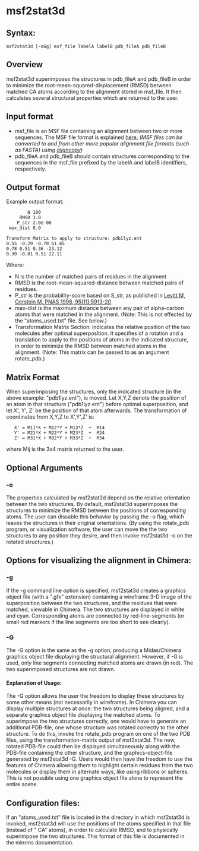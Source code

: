 msf2stat3d
==========

## Syntax:
```
msf2stat3d [-oGg] msf_file labelA labelB pdb_fileA pdb_fileB
```

## Overview

msf2stat3d superimposes the structures in pdb_fileA and pdb_fileB
in order to minimize the root-mean-squared-displacement (RMSD)
between matched CA atoms according to the alignment stored
in msf_file.  It then calculates several structural properties
which are returned to the user.


## Input format

- msf_file is an MSF file containing an alignment between
  two or more sequences.  The MSF file format is explained
  [here.](http://rothlab.ucdavis.edu/genhelp/chapter_2_using_sequences.html#_Specifying_RSF_Files)
  *(MSF files can be converted to and from other
  more popular alignment file formats (such as FASTA) using
[aligncopy](http://emboss.sourceforge.net/apps/cvs/emboss/apps/aligncopy.html))*
- pdb_fileA and pdb_fileB should contain structures corresponding
  to the sequences in the msf_file prefixed by the
  labelA and labelB identifiers, respectively.


## Output format

Example output format:
```
        N 100
     RMSD 3.0
    P_str 2.0e-08
 max_dist 8.0

Transform Matrix to apply to structure: pdb1lyz.ent
0.55 -0.29 -0.78 61.65 
0.78 0.51 0.36 -23.12 
0.30 -0.81 0.51 22.11 
```

Where:
- N is the number of matched pairs of residues in the alignment
- RMSD is the root-mean-squared-distance between
  matched pairs of residues.
- P_str is the probability-score based on S_str, as published in
  [Levitt M, Gerstein M, PNAS 1998, 95(11):5913-20](https://doi.org/10.1073/pnas.95.11.5913)
- max-dist is the maximum distance between any pair of alpha-carbon
  atoms that were matched in the alignment.
  (Note: This is not effected by the "atoms_used.txt" file.  See below.)
- Transformation Matrix Section:
  indicates the relative position of the two molecules after optimal
  superposition.  It specifies of a rotation and a translation to
  apply to the positions of atoms in the indicated structure,
  in order to minimize the RMSD between matched atoms in the alignment.
  (Note: This matrix can be passed to as an argument rotate_pdb.)


## Matrix Format

When superimposing the structures, only the indicated structure
(in the above example: "pdb1lyz.ent"), is moved.
Let X,Y,Z denote the position of an atom in that structure
("pdb1lyz.ent") before optimal superposition,
and let X', Y', Z' be the position of that atom afterwards.
The transformation of coordinates from X,Y,Z to X',Y',Z' is:
```
   X' = M11*X + M12*Y + M13*Z  +  M14
   Y' = M21*X + M22*Y + M23*Z  +  M24
   Z' = M31*X + M32*Y + M33*Z  +  M34
```
where Mij is the 3x4 matrix returned to the user.


## Optional Arguments


### -o

The properties calculated by msf2stat3d depend on
the relative orientation between the two structures.
By default, msf2stat3d superimposes the structures to
minimize the RMSD between the positions of corresponding atoms.
The user can dissable this behavior by passing the -o flag,
which leaves the structures in their original orientations.
(By using the rotate_pdb program, or visualization software,
the user can move the the two structures to any position
they desire, and then invoke msf2stat3d -o on the rotated
structures.)

## Options for visualizing the alignment in Chimera:

### -g

If the -g command line option is specified, msf2stat3d creates
a graphics object file (with a ".gfx" extension)
containing a wireframe 3-D image of the superposition between
the two structures, and the residues that were matched,
viewable in Chimera.
The two structures are displayed in white and cyan.
Corresponding atoms are connected by red-line-segments
(or small red markers if the line segments are too short
 to see clearly).

### -G

The -G option is the same as the -g option, producing a
Midas/Chimera graphics object file displaying the structural alignment.
However, if -G is used, only line segments connecting
matched atoms are drawn (in red).
The two superimposed structures are not drawn.

#### Explanation of Usage:

The -G option allows the user the freedom to display these
structures by some other means (not necessarily in wireframe).
In Chimera you can display multiple structures
at once: the two structures being aligned, and a separate
graphics object file displaying the matched atoms.
To superimpose the two structures correctly, one would have
to generate an additional PDB-file, one whose structure was
rotated correctly to the other structure.  To do this, invoke
the rotate_pdb program on one of the two PDB files,
using the transformation-matrix output of msf2stat3d.
The new, rotated PDB-file could then be displayed simultaneously
along with the PDB-file containing the other structure, and the
graphics-object-file generated by msf2stat3d -G.
Users would then have the freedom to use the features of
Chimera allowing them to highlight certain residues
from the two molecules or display them in alternate ways,
like using ribbons or spheres.
This is not possible using one graphics object file alone
to represent the entire scene.


## Configuration files:

If an "atoms_used.txt" file is located in the directory in which
msf2stat3d is invoked, msf2stat3d will use the positions of the
atoms specified in that file (instead of " CA" atoms), in order
to calculate RMSD, and to physically superimpose the two
structures.  This format of this file is documented in the
minrms documentation.
